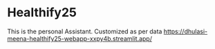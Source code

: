 # Healthify25
This is the personal Assistant. Customized as per data
https://dhulasi-meena-healthify25-webapp-xxpy4b.streamlit.app/
